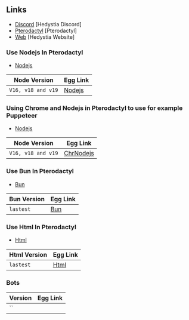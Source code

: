 ## Links

- [Discord](https://discord.gg/aXvuUpvRQs) [Hedystia Discord]
- [Pterodactyl](https://pterodactyl.io) [Pterodactyl]
- [Web](https://mresmile.com) [Hedystia Website]

### Use Nodejs In Pterodactyl

- [Nodejs](https://nodejs.org)

| Node Version       | Egg Link          |
| ------------------ | ----------------- |
| `V16, v18 and v19` | [Nodejs](/nodejs) |

### Using Chrome and Nodejs in Pterodactyl to use for example Puppeteer

- [Nodejs](https://nodejs.org)

| Node Version       | Egg Link                |
| ------------------ | ----------------------- |
| `V16, v18 and v19` | [ChrNodejs](/chrnodejs) |

### Use Bun In Pterodactyl

- [Bun](https://bun.sh)

| Bun Version | Egg Link    |
| ----------- | ----------- |
| `lastest`   | [Bun](/bun) |

### Use Html In Pterodactyl

- [Html](https://developer.mozilla.org/en-US/docs/Web/HTML)

| Html Version | Egg Link      |
| ------------ | ------------- |
| `lastest`    | [Html](/html) |

### Bots

| Version | Egg Link |
| ------- | -------- |
| ``      |          |
